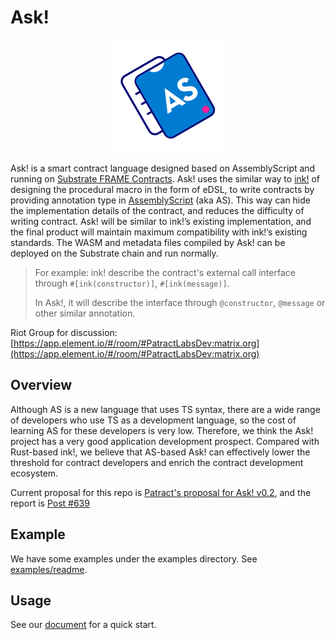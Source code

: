 # Ask!

<span style="display:block;text-align:center">![Ask!](./assets/Ask.svg)</span>

Ask! is a smart contract language designed based on AssemblyScript and running on [Substrate FRAME Contracts](https://substrate.dev/docs/en/knowledgebase/smart-contracts/contracts-pallet). Ask! uses the similar way to [ink!](https://github.com/paritytech/ink) of designing the procedural macro in the form of eDSL, to write contracts by providing annotation type in [AssemblyScript](https://github.com/AssemblyScript/assemblyscript) (aka AS). This way can hide the implementation details of the contract, and reduces the difficulty of writing contract. Ask! will be similar to ink!’s existing implementation, and the final product will maintain maximum compatibility with ink!’s existing standards. The WASM and metadata files compiled by Ask! can be deployed on the Substrate chain and run normally.

> For example: ink! describe the contract's external call interface through `#[ink(constructor)]`, `#[ink(message)]`.
>
> In Ask!, it will describe the interface through `@constructor`, `@message` or other similar annotation.

Riot Group for discussion: [https://app.element.io/#/room/#PatractLabsDev:matrix.org](https://app.element.io/#/room/#PatractLabsDev:matrix.org)

## Overview

Although AS is a new language that uses TS syntax, there are a wide range of developers who use TS as a development language, so the cost of learning AS for these developers is very low. Therefore, we think the Ask! project has a very good application development prospect. Compared with Rust-based ink!, we believe that AS-based Ask! can effectively lower the threshold for contract developers and enrich the contract development ecosystem.

Current proposal for this repo is [Patract's proposal for Ask! v0.2](https://kusama.polkassembly.io/treasury/81), and the report is [Post #639](https://kusama.polkassembly.io/post/639)

## Example

We have some examples under the examples directory. See [examples/readme](./examples/README.md).

## Usage

See our [document](https://docs.patract.io/en/ask/intro/overview) for a quick start.
